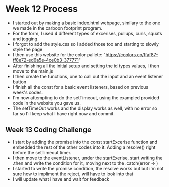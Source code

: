 # Week 12 Process
- I started out by making a basic index.html webpage, similary to the one we made in the carboon footprint program. 
- For the form, I used 4 different types of excerises, pullups, curls, squats and jogging.
- I forgot to add the style.css so I added those too and starting to slowly style the page
- I then use this website for the color pallete: "https://coolors.co/ffaf87-ff8e72-ed6a5e-4ce0b3-377771"
- After finishing all the initial setup and setting the id types values, I then move to the main.js
- I then create the functions, one to call out the input and an event listener button
- I finish all the const for a basic event listeners, based on previous week's codes.
- I'm now attempting to do the setTimeout, using the exampled provided code in the website you gave us. 
- The setTimeOut works and the display works as well, with no error so far so I'll keep what I have right now and commit. 

## Week 13 Coding Challenge
- I start by adding the promise into the const startExcerise function and embedded the rest of the other codes into it. Adding a resolve() right before the setTimeout timer.
- I then move to the eventListener, under the startExerise, start writing the .then and write the condition for it, moving next to the .catch(error => )
- I started to write the promise condition, the resolve works but but i'm not sure how to impliment the reject, will have to look into that
- I will update what i have and wait for feedback